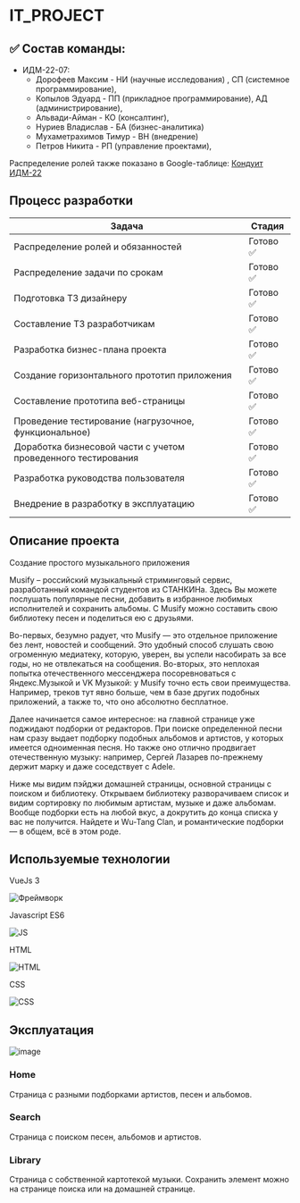# IT_PROJECT
## ✅ Состав команды:

+ ИДМ-22-07:
   * Дорофеев Максим - НИ (научные исследования) , СП (системное программирование),
   * Копылов Эдуард - ПП (прикладное программирование), АД (администрирование),
   * Альвади-Айман -  КО (консалтинг),
   * Нуриев Владислав - БА (бизнес-аналитика)
   * Мухаметрахимов Тимур -  ВН (внедрение)
   * Петров Никита -  РП (управление проектами),

Распределение ролей также показано в Google-таблице:
[Кондуит ИДМ-22](https://docs.google.com/spreadsheets/d/1ypxgDUpNsaAK5PH90dTfGKdtDnWaeEDWfupEbDokN6A/edit?usp=sharing)

## Процесс разработки

| Задача  | Стадия |
| ------------- | ------------- |
| Распределение ролей и обязанностей  | Готово ✅  |
| Распределение задачи по срокам  |  Готово ✅  |
| Подготовка ТЗ дизайнеру  |  Готово ✅  |
| Составление ТЗ разработчикам  |  Готово ✅  |
| Разработка бизнес-плана проекта  | Готово ✅  |
| Создание горизонтального прототип приложения  | Готово ✅  |
| Составление прототипа веб-страницы   | Готово ✅  |
| Проведение тестирование (нагрузочное, функциональное)  | Готово ✅  |
| Доработка бизнесовой части с учетом проведенного тестирования  | Готово ✅  |
| Разработка руководства пользователя  | Готово ✅ |
| Внедрение в разработку в эксплуатацию  | Готово ✅ |


## Описание проекта
Создание простого музыкального приложения

  Musify – российский музыкальный стриминговый сервис, разработанный командой студентов из СТАНКИНа. Здесь Вы можете послушать популярные песни, добавить в избранное любимых исполнителей и сохранить альбомы. С Musify можно составить свою библиотеку песен и поделиться ею с друзьями.

  Во-первых, безумно радует, что Musify — это отдельное приложение без лент, новостей и сообщений. Это удобный способ слушать свою огроменную медиатеку, которую, уверен, вы успели насобирать за все годы, но не отвлекаться на сообщения. Во-вторых, это неплохая попытка отечественного мессенджера посоревноваться с Яндекс.Музыкой и VK Музыкой: у Musify точно есть свои преимущества. Например, треков тут явно больше, чем в базе других подобных приложений, а также то, что оно абсолютно бесплатное.

  Далее начинается самое интересное: на главной странице уже поджидают подборки от редакторов. При поиске определенной песни нам сразу выдает подборку подобных альбомов и артистов, у которых имеется одноименная песня. Но также оно отлично продвигает отечественную музыку: например, Сергей Лазарев по-прежнему держит марку и даже соседствует с Adele.

  Ниже мы видим пэйджи домашней страницы, основной страницы с поиском и библиотеку. Открываем библиотеку разворачиваем список и видим сортировку по любимым артистам, музыке и даже альбомам. Вообще подборки есть на любой вкус, а докрутить до конца списка у вас не получится. Найдете и Wu-Tang Clan, и романтические подборки — в общем, всё в этом роде.
  
 
## Используемые технологии

VueJs 3

![Фреймворк](https://images.ctfassets.net/ooa29xqb8tix/RrX9HCiZ8qPoIpJSlHphR/f9778b44e2b768d31fafb4ac70956682/vue-logo.png?w=64&q=50)

Javascript ES6

![JS](https://cdn-icons-png.flaticon.com/64/5968/5968292.png)

HTML

![HTML](https://cdn-icons-png.flaticon.com/64/732/732212.png)

CSS

![CSS](https://cdn-icons-png.flaticon.com/64/732/732190.png)

## Эксплуатация

![image](https://user-images.githubusercontent.com/31378456/209202281-8dfc7687-c9b0-4d77-ae72-15815fe70a17.png)

### Home

Страница с разными подборками артистов, песен и альбомов.

### Search

Страница с поиском песен, альбомов и артистов.

### Library

Страница с собственной картотекой музыки. Сохранить элемент можно на странице поиска или на домашней странице.




